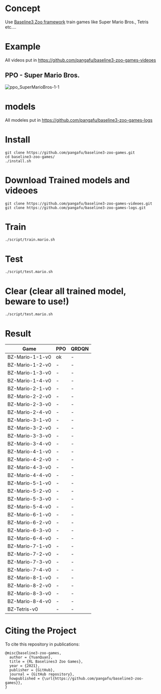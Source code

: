 # Concept
Use [Baseline3 Zoo framework](https://github.com/DLR-RM/rl-baselines3-zoo) train games like Super Mario Bros.,  Tetris etc....

# Example
All videos put in
https://github.com/pangafu/baseline3-zoo-games-videoes

## PPO - Super Mario Bros.
![ppo_SuperMarioBros-1-1](https://github.com/pangafu/baseline3-zoo-games-videoes/raw/main/ppo/SuperMarioBros-1-1-v0.gif)


# models
All modeles put in
https://github.com/pangafu/baseline3-zoo-games-logs

# Install
    git clone https://github.com/pangafu/baseline3-zoo-games.git
    cd baseline3-zoo-games/
    ./install.sh

# Download Trained models and videoes

    git clone https://github.com/pangafu/baseline3-zoo-games-videoes.git
    git clone https://github.com/pangafu/baseline3-zoo-games-logs.git
    
# Train
    ./script/train.mario.sh
    
    
# Test
    ./script/test.mario.sh
    
    
# Clear (clear all trained model, beware to use!)
    ./script/test.mario.sh
    
# Result
|  Game            | PPO  | QRDQN |
| ---------------  | ---- |  ---- | 
| BZ-Mario-1-1-v0  | ok |  - |
| BZ-Mario-1-2-v0  | - |  - |
| BZ-Mario-1-3-v0  | - |  - |
| BZ-Mario-1-4-v0  | - |  - |
| BZ-Mario-2-1-v0  | - |  - |
| BZ-Mario-2-2-v0  | - |  - |
| BZ-Mario-2-3-v0  | - |  - |
| BZ-Mario-2-4-v0  | - |  - |
| BZ-Mario-3-1-v0  | - |  - |
| BZ-Mario-3-2-v0  | - |  - |
| BZ-Mario-3-3-v0  | - |  - |
| BZ-Mario-3-4-v0  | - |  - |
| BZ-Mario-4-1-v0  | - |  - |
| BZ-Mario-4-2-v0  | - |  - |
| BZ-Mario-4-3-v0  | - |  - |
| BZ-Mario-4-4-v0  | - |  - |
| BZ-Mario-5-1-v0  | - |  - |
| BZ-Mario-5-2-v0  | - |  - |
| BZ-Mario-5-3-v0  | - |  - |
| BZ-Mario-5-4-v0  | - |  - |
| BZ-Mario-6-1-v0  | - |  - |
| BZ-Mario-6-2-v0  | - |  - |
| BZ-Mario-6-3-v0  | - |  - |
| BZ-Mario-6-4-v0  | - |  - |
| BZ-Mario-7-1-v0  | - |  - |
| BZ-Mario-7-2-v0  | - |  - |
| BZ-Mario-7-3-v0  | - |  - |
| BZ-Mario-7-4-v0  | - |  - |
| BZ-Mario-8-1-v0  | - |  - |
| BZ-Mario-8-2-v0  | - |  - |
| BZ-Mario-8-3-v0  | - |  - |
| BZ-Mario-8-4-v0  | - |  - |
| BZ-Tetris-v0  | - |  - |

# Citing the Project
To cite this repository in publications:

    @misc{baseline3-zoo-games,
      author = {YuanQuan},
      title = {RL Baselines3 Zoo Games},
      year = {2021},
      publisher = {GitHub},
      journal = {GitHub repository},
      howpublished = {\url{https://github.com/pangafu/baseline3-zoo-games}},
    }
